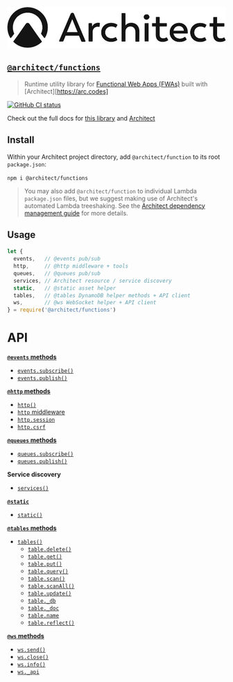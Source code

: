 <picture>
  <source media="(prefers-color-scheme: dark)" srcset="https://github.com/architect/assets.arc.codes/raw/main/public/architect-logo-light-500b%402x.png">
  <img alt="Architect Logo" src="https://github.com/architect/assets.arc.codes/raw/main/public/architect-logo-500b%402x.png">
</picture>

## [`@architect/functions`](https://www.npmjs.com/package/@architect/functions)

> Runtime utility library for [Functional Web Apps (FWAs)](https://fwa.dev/) built with [Architect][https://arc.codes]

[![GitHub CI status](https://github.com/architect/functions/workflows/Node%20CI/badge.svg)](https://github.com/architect/functions/actions?query=workflow%3A%22Node+CI%22)

Check out the full docs for [this library](https://arc.codes/docs/en/reference/runtime-helpers/node.js) and [Architect](https://arc.codes)


## Install

Within your Architect project directory, add `@architect/function` to its root `package.json`:

`npm i @architect/functions`

> You may also add `@architect/function` to individual Lambda `package.json` files, but we suggest making use of Architect's automated Lambda treeshaking. See the [Architect dependency management guide](https://staging.arc.codes/docs/en/guides/developer-experience/dependency-management#node.js) for more details.


## Usage

```js
let {
  events,   // @events pub/sub
  http,     // @http middleware + tools
  queues,   // @queues pub/sub
  services, // Architect resource / service discovery
  static,   // @static asset helper
  tables,   // @tables DynamoDB helper methods + API client
  ws,       // @ws WebSocket helper + API client
} = require('@architect/functions')
```


# API

**[`@events` methods](https://arc.codes/docs/en/reference/runtime-helpers/node.js#arc.events)**
- [`events.subscribe()`](https://arc.codes/docs/en/reference/runtime-helpers/node.js#arc.events.subscribe())
- [`events.publish()`](https://arc.codes/docs/en/reference/runtime-helpers/node.js#arc.events.publish())

**[`@http` methods](https://arc.codes/docs/en/reference/runtime-helpers/node.js#arc.http)**
- [`http()`](https://arc.codes/docs/en/reference/runtime-helpers/node.js#arc.http)
- [`http` middleware](https://arc.codes/docs/en/reference/runtime-helpers/node.js#middleware)
- [`http.session`](https://arc.codes/docs/en/reference/runtime-helpers/node.js#arc.http.session)
- [`http.csrf`](https://arc.codes/docs/en/reference/runtime-helpers/node.js#arc.http.csrf)

**[`@queues` methods](https://arc.codes/docs/en/reference/runtime-helpers/node.js#arc.queues)**
- [`queues.subscribe()`](https://arc.codes/docs/en/reference/runtime-helpers/node.js#arc.queues.subscribe())
- [`queues.publish()`](https://arc.codes/docs/en/reference/runtime-helpers/node.js#arc.queues.publish())

**Service discovery**
- [`services()`](https://arc.codes/docs/en/reference/runtime-helpers/node.js#arc.services())

**[`@static`](https://arc.codes/docs/en/reference/runtime-helpers/node.js#arc.static())**
- [`static()`](https://arc.codes/docs/en/reference/runtime-helpers/node.js#arc.static())

**[`@tables` methods](https://arc.codes/docs/en/reference/runtime-helpers/node.js#arc.tables())**
- [`tables()`](https://arc.codes/docs/en/reference/runtime-helpers/node.js#arc.tables())
  - [`table.delete()`](https://arc.codes/docs/en/reference/runtime-helpers/node.js#instance-methods)
  - [`table.get()`](https://arc.codes/docs/en/reference/runtime-helpers/node.js#instance-methods)
  - [`table.put()`](https://arc.codes/docs/en/reference/runtime-helpers/node.js#instance-methods)
  - [`table.query()`](https://arc.codes/docs/en/reference/runtime-helpers/node.js#instance-methods)
  - [`table.scan()`](https://arc.codes/docs/en/reference/runtime-helpers/node.js#instance-methods)
  - [`table.scanAll()`](https://arc.codes/docs/en/reference/runtime-helpers/node.js#instance-methods)
  - [`table.update()`](https://arc.codes/docs/en/reference/runtime-helpers/node.js#instance-methods)
  - [`table._db`](https://arc.codes/docs/en/reference/runtime-helpers/node.js#client-methods)
  - [`table._doc`](https://arc.codes/docs/en/reference/runtime-helpers/node.js#client-methods)
  - [`table.name`](https://arc.codes/docs/en/reference/runtime-helpers/node.js#client-methods)
  - [`table.reflect()`](https://arc.codes/docs/en/reference/runtime-helpers/node.js#client-methods)

**[`@ws` methods](https://arc.codes/docs/en/reference/runtime-helpers/node.js#arc.ws)**
- [`ws.send()`](https://arc.codes/docs/en/reference/runtime-helpers/node.js#arc.ws.send())
- [`ws.close()`](https://arc.codes/docs/en/reference/runtime-helpers/node.js#arc.ws.close())
- [`ws.info()`](https://arc.codes/docs/en/reference/runtime-helpers/node.js#arc.ws.info())
- [`ws._api`](https://arc.codes/docs/en/reference/runtime-helpers/node.js#arc.ws._api())
